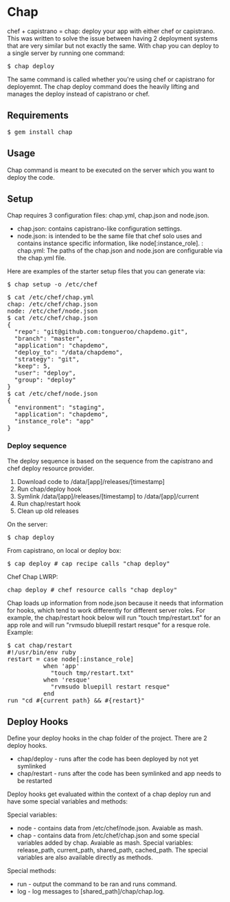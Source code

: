 # Chap

chef + capistrano = chap: deploy your app with either chef or capistrano.  This was written to solve the issue between having 2 deployment systems that are very similar but not exactly the same.  With chap you can deploy to a single server by running one command: 

<pre>
$ chap deploy
</pre>

The same command is called whether you're using chef or capistrano for deployemnt.  The chap deploy command does the heavily lifting and manages the deploy instead of capistrano or chef.

## Requirements

<pre>
$ gem install chap
</pre>

## Usage

Chap command is meant to be executed on the server which you want to deploy the code.  

## Setup

Chap requires 3 configuration files: chap.yml, chap.json and node.json.

* chap.json: contains capistrano-like configuration settings.
* node.json: is intended to be the same file that chef solo uses and contains instance specific information, like node[:instance_role].
: chap.yml: The paths of the chap.json and node.json are configurable via the chap.yml file.

Here are examples of the starter setup files that you can generate via: 

<pre>
$ chap setup -o /etc/chef
</pre>

<pre>
$ cat /etc/chef/chap.yml
chap: /etc/chef/chap.json
node: /etc/chef/node.json
$ cat /etc/chef/chap.json
{
  "repo": "git@github.com:tongueroo/chapdemo.git",
  "branch": "master",
  "application": "chapdemo",
  "deploy_to": "/data/chapdemo",
  "strategy": "git",
  "keep": 5,
  "user": "deploy",
  "group": "deploy"
}
$ cat /etc/chef/node.json
{
  "environment": "staging",
  "application": "chapdemo",
  "instance_role": "app"
}
</pre>

### Deploy sequence

The deploy sequence is based on the sequence from the capistrano and chef deploy resource provider.

1. Download code to /data/[app]/releases/[timestamp]
2. Run chap/deploy hook
3. Symlink /data/[app]/releases/[timestamp] to /data/[app]/current
4. Run chap/restart hook
5. Clean up old releases

On the server:

<pre>
$ chap deploy
</pre>

From capistrano, on local or deploy box:

<pre>
$ cap deploy # cap recipe calls "chap deploy"
</pre>

Chef Chap LWRP:

<pre>
chap_deploy # chef resource calls "chap deploy"
</pre>


Chap loads up information from node.json because it needs that information for hooks, which tend to work differently for different server roles.  For example, the chap/restart hook below will run "touch tmp/restart.txt" for an app role and will run "rvmsudo bluepill restart resque" for a resque role.  Example:

<pre>
$ cat chap/restart
#!/usr/bin/env ruby
restart = case node[:instance_role]
          when 'app'
            "touch tmp/restart.txt"
          when 'resque'
            "rvmsudo bluepill restart resque"
          end
run "cd #{current_path} && #{restart}"
</pre>

## Deploy Hooks

Define your deploy hooks in the chap folder of the project.  There are 2 deploy hooks.

* chap/deploy - runs after the code has been deployed by not yet symlinked
* chap/restart - runs after the code has been symlinked and app needs to be restarted

Deploy hooks get evaluated within the context of a chap deploy run and have some special variables and methods:

Special variables:

* node - contains data from /etc/chef/node.json.  Avaiable as mash.
* chap - contains data from /etc/chef/chap.json and some special variables added by chap.  Avaiable as mash.  Special variables: release_path, current_path, shared_path, cached_path.  The special variables are also available directly as methods.

Special methods:

* run - output the command to be ran and runs command.
* log - log messages to [shared_path]/chap/chap.log.
